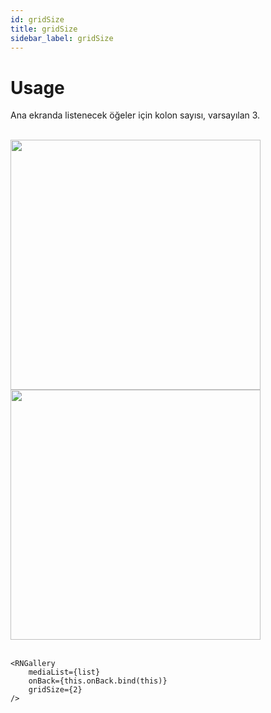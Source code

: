 ```yaml
---
id: gridSize
title: gridSize
sidebar_label: gridSize
---
```


# Usage
Ana ekranda listenecek öğeler için kolon sayısı, varsayılan 3.

<br/>

<div class="img-container">
	<img src="../img/ios_gridSize.png" height="400"> <img src="../img/android_gridSize.png" height="400">
</div>

<br/>

```
<RNGallery
	mediaList={list}
	onBack={this.onBack.bind(this)}
	gridSize={2}
/>

```
